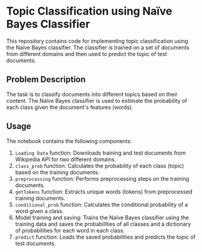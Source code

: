 # Topic Classification using Naïve Bayes Classifier

This repository contains code for implementing topic classification using the Naïve Bayes classifier. The classifier is trained on a set of documents from different domains and then used to predict the topic of test documents.

## Problem Description

The task is to classify documents into different topics based on their content. The Naïve Bayes classifier is used to estimate the probability of each class given the document's features (words).

## Usage

The notebook contains the following components:

1. `Loading Data` function: Downloads training and test documents from Wikipedia API for two different domains.
2. `class_prob` function: Calculates the probability of each class (topic) based on the training documents.
3. `preprocessing` function: Performs preprocessing steps on the training documents.
4. `getTokens` function: Extracts unique words (tokens) from preprocessed training documents.
5. `conditional_prob` function: Calculates the conditional probability of a word given a class.
6. Model training and saving: Trains the Naïve Bayes classifier using the training data and saves the probabilities of all classes and a dictionary of probabilities for each word in each class.
7. `predict` function: Loads the saved probabilities and predicts the topic of test documents.
